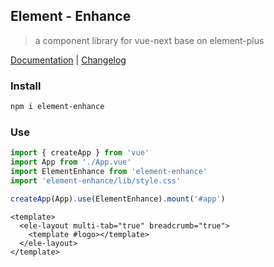 ## Element - Enhance

> a component library for vue-next base on element-plus

[Documentation](https://gitee.com/Jmysy/element-enhance) | [Changelog](./CHANGELOG.md)

### Install

```sh
npm i element-enhance
```

### Use

```js
import { createApp } from 'vue'
import App from './App.vue'
import ElementEnhance from 'element-enhance'
import 'element-enhance/lib/style.css'

createApp(App).use(ElementEnhance).mount('#app')
```

```vue
<template>
  <ele-layout multi-tab="true" breadcrumb="true">
    <template #logo></template>
  </ele-layout>
</template>
```
